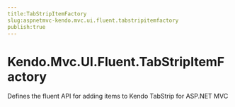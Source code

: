 ```yaml
---
title:TabStripItemFactory
slug:aspnetmvc-kendo.mvc.ui.fluent.tabstripitemfactory
publish:true
---
```


# Kendo.Mvc.UI.Fluent.TabStripItemFactory

Defines the fluent API for adding items to Kendo TabStrip for ASP.NET MVC